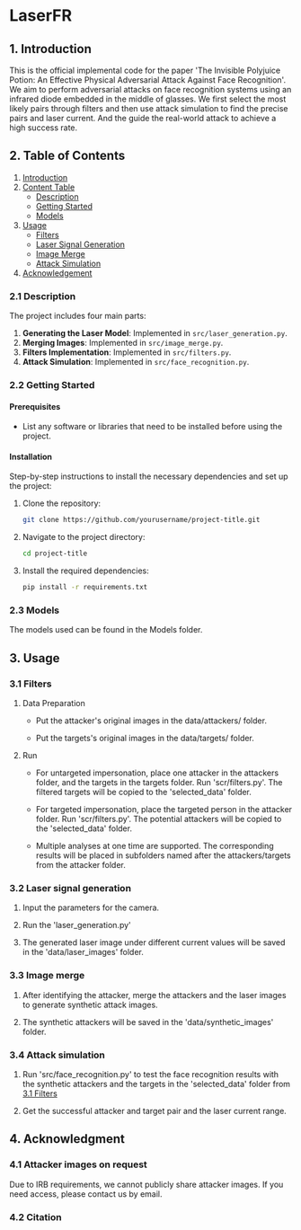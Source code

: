 # LaserFR

## 1. Introduction

This is the official implemental code for the paper 'The Invisible Polyjuice Potion: An Effective Physical Adversarial Attack Against Face Recognition'.
We aim to perform adversarial attacks on face recognition systems using an infrared diode embedded in the middle of glasses. We first select the most likely pairs through filters and then use attack simulation to find the precise pairs and laser current.
And the guide the real-world attack to achieve a high success rate.

## 2. Table of Contents

1. [Introduction](#1-introduction)
2. [Content Table](#2-content-table)
   - [Description](#21-description)
   - [Getting Started](#22-getting-started)
   - [Models](#23-models)
3. [Usage](#3-usage)
   - [Filters](#31-filters)
   - [Laser Signal Generation](#32-laser-signal-generation)
   - [Image Merge](#33-image-merge)
   - [Attack Simulation](#34-attack-simulation)
4. [Acknowledgement](#4-acknowledgment)

### 2.1 Description

The project includes four main parts:
1. **Generating the Laser Model**: Implemented in `src/laser_generation.py`.
2. **Merging Images**: Implemented in `src/image_merge.py`.
3. **Filters Implementation**: Implemented in `src/filters.py`.
4. **Attack Simulation**: Implemented in `src/face_recognition.py`.

### 2.2 Getting Started

#### Prerequisites

- List any software or libraries that need to be installed before using the project.

#### Installation

Step-by-step instructions to install the necessary dependencies and set up the project:

1. Clone the repository:
   ```bash
   git clone https://github.com/yourusername/project-title.git
2. Navigate to the project directory:
   ```bash
   cd project-title
3. Install the required dependencies:
   ```bash
   pip install -r requirements.txt

### 2.3 Models
The models used can be found in the Models folder.


## 3. Usage

### 3.1 Filters

1. Data Preparation
   
   - Put the attacker's original images in the data/attackers/ folder.
   
   - Put the targets's original images in the data/targets/ folder.

2. Run

   - For untargeted impersonation, place one attacker in the attackers folder, and the targets in the targets folder. Run 'scr/filters.py'. The filtered targets will be copied to the 'selected_data' folder.
   
   - For targeted impersonation, place the targeted person in the attacker folder. Run 'scr/filters.py'. The potential attackers will be copied to the 'selected_data' folder.
   
   - Multiple analyses at one time are supported. The corresponding results will be placed in subfolders named after the attackers/targets from the attacker folder.

### 3.2 Laser signal generation

1. Input the parameters for the camera.
   
2. Run the 'laser_generation.py'
   
3. The generated laser image under different current values will be saved in the 'data/laser_images' folder.
   

### 3.3 Image merge

1. After identifying the attacker, merge the attackers and the laser images to generate synthetic attack images.
   
2. The synthetic attackers will be saved in the 'data/synthetic_images' folder.


### 3.4 Attack simulation

1. Run 'src/face_recognition.py' to test the face recognition results with the synthetic attackers and the targets in the 'selected_data' folder from [3.1 Filters](#22-getting-started)

2. Get the successful attacker and target pair and the laser current range.

## 4. Acknowledgment

### 4.1 Attacker images on request

Due to IRB requirements, we cannot publicly share attacker images. If you need access, please contact us by email.

### 4.2 Citation





   


